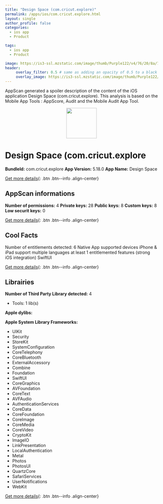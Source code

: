 ```yaml
---
title: "Design Space (com.cricut.explore)"
permalink: /apps/ios/com.cricut.explore.html
layout: single
author_profile: false
categories: 
  - ios app 
  - Product 

tags: 
  - ios app 
  - Product 

image: https://is3-ssl.mzstatic.com/image/thumb/Purple122/v4/76/20/8a/76208a48-0d1c-e374-39ad-b4c7cf7ca034/AppIcon-Release-0-1x_U007emarketing-0-10-0-85-220.png/512x512bb.jpg
header: 
     overlay_filter: 0.5 # same as adding an opacity of 0.5 to a black background
     overlay_image: https://is3-ssl.mzstatic.com/image/thumb/Purple122/v4/76/20/8a/76208a48-0d1c-e374-39ad-b4c7cf7ca034/AppIcon-Release-0-1x_U007emarketing-0-10-0-85-220.png/512x512bb.jpg
---
```

AppScan generated a spoiler description of the content of the iOS application Design Space (com.cricut.explore). This analysis is based on the Mobile App Tools : AppScore, Audit and the Mobile Audit App Tool.

  
  
<div style="text-align: center;"><img src="https://is3-ssl.mzstatic.com/image/thumb/Purple122/v4/76/20/8a/76208a48-0d1c-e374-39ad-b4c7cf7ca034/AppIcon-Release-0-1x_U007emarketing-0-10-0-85-220.png/512x512bb.jpg" width="100" height="100"></div>  
  
# Design Space (com.cricut.explore

**BundleId:** com.cricut.explore
**App Version:** 5.18.0
**App Name:** Design Space


[Get more details](/pricing.html){: .btn .btn--info .align-center}  
  
## AppScan informations 

**Number of permissions:** 4
**Private keys:** 28
**Public keys:** 8
**Custom keys:** 8
**Low securit keys:** 0
  
[Get more details](/pricing.html){: .btn .btn--info .align-center}

## Cool Facts

Number of entitlements detected: 6
Native App
supported devices iPhone & iPad
support multiple languages
at least 1 entitlemented features (strong iOS integration)
SwiftUI
  
[Get more details](/pricing.html){: .btn .btn--info .align-center}

## Librairies 
**Number of Third Party Library detected:** 4
- Tools: 1 lib(s)

**Apple dylibs:**


**Apple System Library Frameworks:**
- UIKit
- Security
- StoreKit
- SystemConfiguration
- CoreTelephony
- CoreBluetooth
- ExternalAccessory
- Combine
- Foundation
- SwiftUI
- CoreGraphics
- AVFoundation
- CoreText
- AVFAudio
- AuthenticationServices
- CoreData
- CoreFoundation
- CoreImage
- CoreMedia
- CoreVideo
- CryptoKit
- ImageIO
- LinkPresentation
- LocalAuthentication
- Metal
- Photos
- PhotosUI
- QuartzCore
- SafariServices
- UserNotifications
- WebKit


  
[Get more details](/pricing.html){: .btn .btn--info .align-center}

